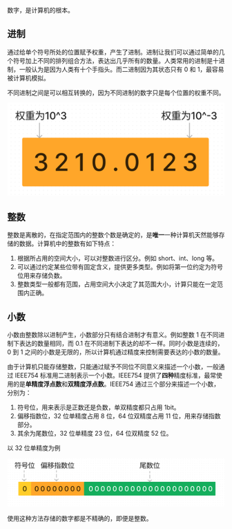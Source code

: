 数字，是计算机的根本。

## 进制

通过给单个符号所处的位置赋予权重，产生了进制。进制让我们可以通过简单的几个符号加上不同的排列组合方法，表达出几乎所有的数量。人类常用的进制是十进制，一般认为是因为人类有十个手指头。而二进制因为其状态只有 0 和 1，最容易被计算机模拟。

不同进制之间是可以相互转换的，因为不同进制的数字只是每个位置的权重不同。

![ten](./assets/ten.png)

## 整数

整数是离散的，在指定范围内的整数个数是确定的，是**唯一**一种计算机天然能够存储的数据。计算机中的整数有如下特点：

1. 根据所占用的空间大小，可以对整数进行区分。例如 short、int、long 等。
2. 可以通过约定某些位带有固定含义，提供更多类型。例如将第一位约定为符号位用来存储负数。
3. 整数类型一般都有范围，占用空间大小决定了其范围大小，计算只能在一定范围内正确。

## 小数

小数由整数除以进制产生，小数部分只有结合进制才有意义。例如整数 1 在不同进制下表达的数量相同，而 0.1 在不同进制下表达的却不一样。同时小数是连续的，0 到 1 之间的小数是无限的，所以计算机通过精度来控制需要表达的小数的数量。

由于计算机只能存储整数，只能通过赋予不同位不同意义来描述一个小数，一般通过 IEEE754 标准用二进制表示一个小数。IEEE754 提供了**四种**精度标准，最常使用的是**单精度浮点数**和**双精度浮点数**。IEEE754 通过三个部分来描述一个小数，分别为：

1. 符号位，用来表示是正数还是负数，单双精度都只占用 1bit。
2. 偏移指数位，32 位单精度占用 8 位，64 位双精度占用 11 位，用来存储指数部分。
3. 其余为尾数位，32 位单精度 23 位，64 位双精度 52 位。

以 32 位单精度为例

![float](./assets/float.png)

使用这种方法存储的数字都是不精确的，即便是整数。
